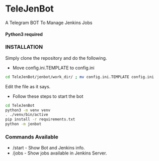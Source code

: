 # TeleJenBot
A Telegram BOT To Manage Jenkins Jobs

#### Python3 required
### INSTALLATION

Simply clone the repository and do the following.
- Move config.ini.TEMPLATE to config.ini
```sh
cd TeleJenBot/jenbot/work_dir/ ; mv config.ini.TEMPLATE config.ini
```
Edit the file as it says.
- Follow these steps to start the bot
```sh
cd TeleJenBot
python3 -m venv venv
. ./venv/bin/active
pip install -r requirements.txt
python -m jenbot
```
### Commands Available

- /start  -  Show Bot and Jenkins info.
- /jobs   -  Show jobs available in Jenkins Server.
